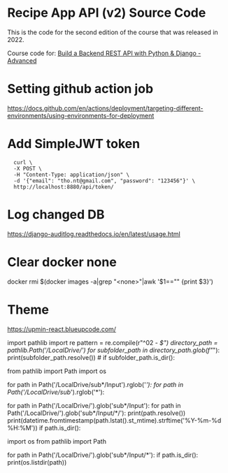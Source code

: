 # Recipe App API (v2) Source Code

This is the code for the second edition of the course that was released in 2022.

Course code for: [Build a Backend REST API with Python &amp; Django - Advanced](https://londonapp.dev/c2)


# Setting github action job
https://docs.github.com/en/actions/deployment/targeting-different-environments/using-environments-for-deployment


# Add SimpleJWT token
```
  curl \
  -X POST \
  -H "Content-Type: application/json" \
  -d '{"email": "tho.nt@gmail.com", "password": "123456"}' \
  http://localhost:8880/api/token/
```


# Log changed DB
https://django-auditlog.readthedocs.io/en/latest/usage.html


# Clear docker none
docker rmi $(docker images -a|grep "<none>"|awk '$1=="<none>" {print $3}')

# Theme 
https://upmin-react.blueupcode.com/




import pathlib
import re
pattern = re.compile(r"^02 - *$")
directory_path = pathlib.Path('/LocalDrive/')
for subfolder_path in directory_path.glob(f"*"):
    print(subfolder_path.resolve())
    # if subfolder_path.is_dir():


from pathlib import Path
import os

for path in Path('/LocalDrive/sub*/Input').rglob('*'):
for path in Path('/LocalDrive/sub*').rglob('*'):

for path in Path('/LocalDrive/').glob('sub*/Input'):
for path in Path('/LocalDrive/').glob('sub*/Input/*/'):
    print(path.resolve())
    print(datetime.fromtimestamp(path.lstat().st_mtime).strftime('%Y-%m-%d %H:%M'))
    if path.is_dir():



import os
from pathlib import Path

for path in Path('/LocalDrive/').glob('sub*/Input/*'):
    if path.is_dir():
        print(os.listdir(path))